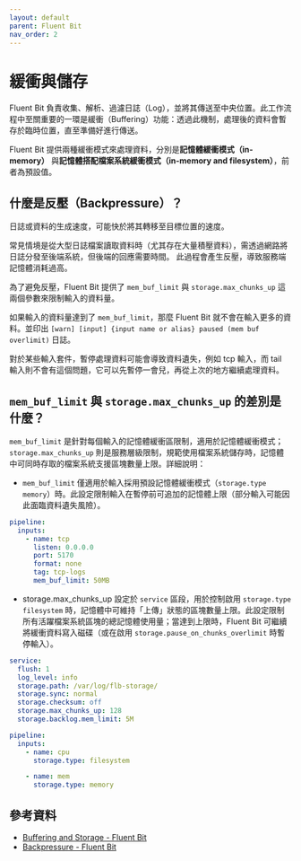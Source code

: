 ```yaml
---
layout: default
parent: Fluent Bit
nav_order: 2
---
```


# 緩衝與儲存

Fluent Bit 負責收集、解析、過濾日誌（Log），並將其傳送至中央位置。此工作流程中至關重要的一環是緩衝（Buffering）功能：透過此機制，處理後的資料會暫存於臨時位置，直至準備好進行傳送。

Fluent Bit 提供兩種緩衝模式來處理資料，分別是**記憶體緩衝模式（in-memory）** 與**記憶體搭配檔案系統緩衝模式（in-memory and filesystem）**，前者為預設值。

## 什麼是反壓（Backpressure）？

日誌或資料的生成速度，可能快於將其轉移至目標位置的速度。

常見情境是從大型日誌檔案讀取資料時（尤其存在大量積壓資料），需透過網路將日誌分發至後端系統，但後端的回應需要時間。
此過程會產生反壓，導致服務端記憶體消耗過高。

為了避免反壓，Fluent Bit 提供了 `mem_buf_limit` 與 `storage.max_chunks_up` 這兩個參數來限制輸入的資料量。

如果輸入的資料量達到了 `mem_buf_limit`，那麼 Fluent Bit 就不會在輸入更多的資料。並印出 `[warn] [input] {input name or alias} paused (mem buf overlimit)` 日誌。

對於某些輸入套件，暫停處理資料可能會導致資料遺失，例如 tcp 輸入，而 tail 輸入則不會有這個問題，它可以先暫停一會兒，再從上次的地方繼續處理資料。

## `mem_buf_limit` 與 `storage.max_chunks_up` 的差別是什麼？

`mem_buf_limit` 是針對每個輸入的記憶體緩衝區限制，適用於記憶體緩衝模式；`storage.max_chunks_up` 則是服務層級限制，規範使用檔案系統儲存時，記憶體中可同時存取的檔案系統支援區塊數量上限。詳細說明：

- `mem_buf_limit` 僅適用於輸入採用預設記憶體緩衝模式（`storage.type memory`）時。此設定限制輸入在暫停前可追加的記憶體上限（部分輸入可能因此面臨資料遺失風險）。

```yaml
pipeline:
  inputs:
    - name: tcp
      listen: 0.0.0.0
      port: 5170
      format: none
      tag: tcp-logs
      mem_buf_limit: 50MB
```

- storage.max_chunks_up 設定於 `service` 區段，用於控制啟用 `storage.type filesystem` 時，記憶體中可維持「上傳」狀態的區塊數量上限。此設定限制所有活躍檔案系統區塊的總記憶體使用量；當達到上限時，Fluent Bit 可繼續將緩衝資料寫入磁碟（或在啟用 `storage.pause_on_chunks_overlimit` 時暫停輸入）。

```yaml
service:
  flush: 1
  log_level: info
  storage.path: /var/log/flb-storage/
  storage.sync: normal
  storage.checksum: off
  storage.max_chunks_up: 128
  storage.backlog.mem_limit: 5M

pipeline:
  inputs:
    - name: cpu
      storage.type: filesystem

    - name: mem
      storage.type: memory
```

## 參考資料

- [Buffering and Storage - Fluent Bit](https://docs.fluentbit.io/manual/administration/buffering-and-storage)
- [Backpressure - Fluent Bit](https://docs.fluentbit.io/manual/administration/backpressure)
